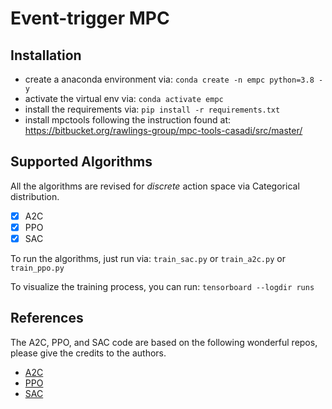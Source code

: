 # Event-trigger MPC

## Installation
- create a anaconda environment via: `conda create -n empc python=3.8 -y`
- activate the virtual env via: `conda activate empc`
- install the requirements via: `pip install -r requirements.txt`
- install mpctools following the instruction found at: https://bitbucket.org/rawlings-group/mpc-tools-casadi/src/master/


## Supported Algorithms
All the algorithms are revised for *discrete* action space via Categorical distribution. 
- [x] A2C
- [x] PPO
- [x] SAC

To run the algorithms, just run via: `train_sac.py` or `train_a2c.py` or `train_ppo.py`

To visualize the training process, you can run:  `tensorboard --logdir runs`


## References
The A2C, PPO, and SAC code are based on the following wonderful repos, please give the credits to
the authors.
- [A2C](https://github.com/dongminlee94/deep_rl)
- [PPO](https://github.com/RPC2/PPO)
- [SAC](https://github.com/ku2482/sac-discrete.pytorch)